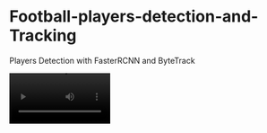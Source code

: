 # Football-players-detection-and-Tracking
Players Detection with FasterRCNN and ByteTrack

<video src='https://github.com/KyawHtetLinn/Football-players-detection-and-Tracking/blob/main/results/testing_2.mp4' width=180/>
